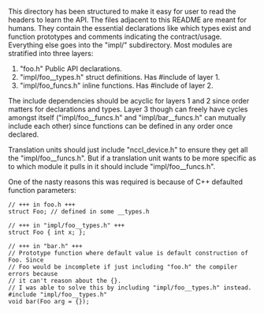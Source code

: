 This directory has been structured to make it easy for user to read the headers to learn the API. The files adjacent
to this README are meant for humans. They contain the essential declarations like which types exist and function prototypes and comments
indicating the contract/usage. Everything else goes into the "impl/" subdirectory. Most modules are stratified into three layers:

1) "foo.h" Public API declarations.
2) "impl/foo__types.h" struct definitions. Has #include of layer 1.
3) "impl/foo_funcs.h" inline functions. Has #include of layer 2.

The include dependencies should be acyclic for layers 1 and 2 since order matters for declarations and types. Layer 3 though
can freely have cycles amongst itself ("impl/foo__funcs.h" and "impl/bar__funcs.h" can mutually include each other) since
functions can be defined in any order once declared.

Translation units should just include "nccl_device.h" to ensure they get all the "impl/foo__funcs.h". But if a translation unit wants
to be more specific as to which module it pulls in it should include "impl/foo__funcs.h".

One of the nasty reasons this was required is because of C++ defaulted function parameters:

```
// +++ in foo.h +++
struct Foo; // defined in some __types.h

// +++ in "impl/foo__types.h" +++
struct Foo { int x; };

// +++ in "bar.h" +++
// Prototype function where default value is default construction of Foo. Since
// Foo would be incomplete if just including "foo.h" the compiler errors because
// it can't reason about the {}.
// I was able to solve this by including "impl/foo__types.h" instead.
#include "impl/foo__types.h"
void bar(Foo arg = {});
```

